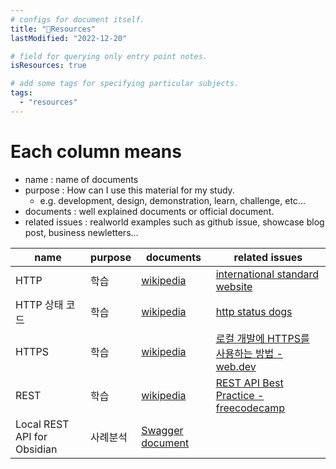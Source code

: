 ```yaml
---
# configs for document itself.
title: "🚚Resources"
lastModified: "2022-12-20"

# field for querying only entry point notes.
isResources: true

# add some tags for specifying particular subjects.
tags:
  - "resources"
---
```

# Each column means
- name : name of documents
- purpose : How can I use this material for my study.
	- e.g. development, design, demonstration, learn, challenge, etc...
- documents : well explained documents or official document.
- related issues : realworld examples such as github issue, showcase blog post, business newletters...

| name                        | purpose  | documents                                                                             | related issues                                                                                                                    |
| --------------------------- | -------- | ------------------------------------------------------------------------------------- | --------------------------------------------------------------------------------------------------------------------------------- |
| HTTP                        | 학습     | [wikipedia](https://ko.wikipedia.org/wiki/HTTP)                                       | [international standard website](https://httpwg.org/specs/)                                                                       |
| HTTP 상태 코드              | 학습     | [wikipedia](https://ko.wikipedia.org/wiki/HTTP_%EC%83%81%ED%83%9C_%EC%BD%94%EB%93%9C) | [http status dogs](https://httpstatusdogs.com/)                                                                                   |
| HTTPS                       | 학습     | [wikipedia](https://ko.wikipedia.org/wiki/HTTPS)                                      | [로컬 개발에 HTTPS를 사용하는 방법 - web.dev](https://web.dev/i18n/ko/how-to-use-local-https/)                                    |
| REST                        | 학습     | [wikipedia](https://ko.wikipedia.org/wiki/REST)                                       | [REST API Best Practice - freecodecamp](https://www.freecodecamp.org/news/rest-api-best-practices-rest-endpoint-design-examples/) |
| Local REST API for Obsidian | 사례분석 | [Swagger document](https://coddingtonbear.github.io/obsidian-local-rest-api/)                                                                                      |                                                                                                                                   |

